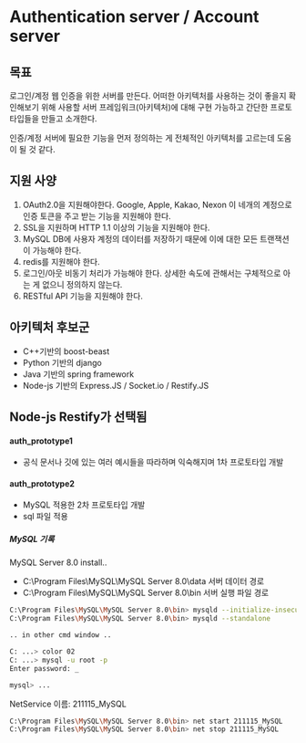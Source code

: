 # Authentication server / Account server

## 목표

로그인/계정 웹 인증을 위한 서버를 만든다. 어떠한 아키텍처를 사용하는 것이 좋을지 확인해보기 위해 사용할 서버 프레임워크(아키텍처)에 대해 구현 가능하고 간단한 프로토타입들을 만들고 소개한다.

인증/계정 서버에 필요한 기능을 먼저 정의하는 게 전체적인 아키텍처를 고르는데 도움이 될 것 같다.



## 지원 사양

1. OAuth2.0을 지원해야한다. Google, Apple, Kakao, Nexon 이 네개의 계정으로 인증 토큰을 주고 받는 기능을 지원해야 한다.
2. SSL을 지원하며 HTTP 1.1 이상의 기능을 지원해야 한다.
3. MySQL DB에 사용자 계정의 데이터를 저장하기 때문에 이에 대한 모든 트랜잭션이 가능해야 한다.
4. redis를 지원해야 한다.
5. 로그인/아웃 비동기 처리가 가능해야 한다. 상세한 속도에 관해서는 구체적으로 아는 게 없으니 정의하지 않는다.
6. RESTful API 기능을 지원해야 한다.



## 아키텍처 후보군

- C++기반의 boost-beast
- Python 기반의 django
- Java 기반의 spring framework
- Node-js 기반의 Express.JS / Socket.io / Restify.JS



## Node-js Restify가 선택됨

#### auth_prototype1

- 공식 문서나 깃에 있는 여러 예시들을 따라하며 익숙해지며 1차 프로토타입 개발

#### auth_prototype2

- MySQL 적용한 2차 프로토타입 개발
- sql 파일 적용



##### MySQL 기록

MySQL Server 8.0 install..

- C:\Program Files\MySQL\MySQL Server 8.0\data 서버 데이터 경로
- C:\Program Files\MySQL\MySQL Server 8.0\bin 서버 실행 파일 경로

```bash
C:\Program Files\MySQL\MySQL Server 8.0\bin> mysqld --initialize-insecure
C:\Program Files\MySQL\MySQL Server 8.0\bin> mysqld --standalone

.. in other cmd window .. 

C: ...> color 02
C: ...> mysql -u root -p
Enter password: _

mysql> ...
```



NetService 이름: 211115_MySQL

```bash
C:\Program Files\MySQL\MySQL Server 8.0\bin> net start 211115_MySQL
C:\Program Files\MySQL\MySQL Server 8.0\bin> net stop 211115_MySQL
```



